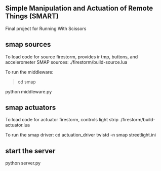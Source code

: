 ## Simple Manipulation and Actuation of Remote Things (SMART)
Final project for Running With Scissors


## smap sources

To load code for source firestorm, provides ir tmp, buttons, and accelerometer SMAP sources:
  ./firestorm/build-source.lua

To run the middleware:

  > cd smap
  
  python middleware.py

## smap actuators

To load code for actuator firestorm, controls light strip
  ./firestorm/build-actuator.lua

To run the smap driver:
  cd actuation_driver
  twistd -n smap streetlight.ini


## start the server

python server.py

